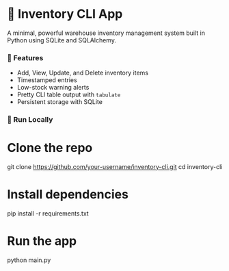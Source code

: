 # 🛒 Inventory CLI App

A minimal, powerful warehouse inventory management system built in Python using SQLite and SQLAlchemy.

### 🔧 Features
- Add, View, Update, and Delete inventory items
- Timestamped entries
- Low-stock warning alerts
- Pretty CLI table output with `tabulate`
- Persistent storage with SQLite

### 🚀 Run Locally
# Clone the repo
git clone https://github.com/your-username/inventory-cli.git
cd inventory-cli

# Install dependencies
pip install -r requirements.txt

# Run the app
python main.py


